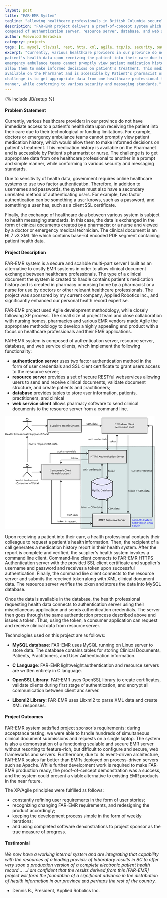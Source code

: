 ```yaml
---
layout: post
title: "FAR-EMR System"
tagline: "allowing healthcare professionals in British Columbia securely exchange data in the form of clinical documents"
description: "FAR-EMR project delivers a proof-of-concept system which allows healthcare professionals to exchange clinical documents containing patient medication summaries. The system is
composed of authentication server, resource server, database, and web service clients.  FAR-EMR is written in C using OPENSSL and libxml2 libriaries and stores data in MYSQL database."
author: Vsevolod Geraskin
category: projects
tags: [c, mysql, tls/ssl, rest, http, xml, agile, tcp/ip, security, oauth]
excerpt: "Currently, various healthcare providers in our province do not have immediate access to a
patient's health data upon receiving the patient into their care due to their technological or funding limitations. For example, doctors or
emergency ambulance teams cannot promptly view patient medication history, which would
allow them to make informed decisions on patient's treatment. This medication history is
available on the Pharmanet and is accessible by Patient's pharmacist or nurse. The
challenge is to get appropriate data from one healthcare professional to another in a prompt and simple
manner, while conforming to various security and messaging standards."
---
```

{% include JB/setup %}

#### Problem Statement
Currently, various healthcare providers in our province do not have immediate access to a
patient's health data upon receiving the patient into their care due to their technological or funding limitations. For example, doctors or
emergency ambulance teams cannot promptly view patient medication history, which would
allow them to make informed decisions on patient's treatment. This medication history is
available on the Pharmanet and is accessible by Patient's pharmacist or nurse. The
challenge is to get appropriate data from one healthcare professional to another in a prompt and simple
manner, while conforming to various security and messaging standards.

Due to sensitivity of health data, government requires online healthcare systems to use two
factor authentication. Therefore, in addition to usernames and passwords, the system must
also have a secondary unrelated method of authenticating users. For example, two factor
authentication can be something a user knows, such as a password, and something a user
has, such as a client SSL certificate.

Finally, the exchange of healthcare data between various system is subject to health
messaging standards. In this case, the data is exchanged in the form of clinical documents
created by a pharmacist or a nurse and viewed by a doctor or emergency medical technician.
The clinical document is an HL7 v3 XML file which contains base-64 encoded PDF
segment containing patient health data.

#### Project Description
FAR-EMR system is a secure and scalable multi-part server I built as an alternative to costly EMR systems in order to allow clinical document exchange between healthcare professionals.
The type of a clinical document the system is created to handle contains patient's medication history and is created in pharmacy or
nursing home by a pharmacist or a nurse for use by doctors or other relevant healthcare
professionals.  The project was sponsored by my current company, Applied Robotics Inc., and significantly enhanced our personal health record expertise.  

FAR-EMR project used Agile development methodology, while closely following XP process.
The small size of project team and close collaboration with nursing homes, pharmacies
and various EMR vendors made Agile the appropriate methodology to develop a highly
appealing end product with a focus on healthcare professionals and their EMR applications. 

FAR-EMR system is composed of authentication server, resource server, database, and web service clients, which
implement the following functionality:

- **authentication server** uses two factor authentication method in the form of user credentials and SSL client certificate to grant users access to the resource server;
- **resource server** provides a set of secure RESTful webservices allowing users to send and receive clinical documents, validate document structure, and create patients and practitioners;
- **database** provides tables to store user information, patients, practitioners, and clinical
- **web service client** allows pharmacy software to send clinical documents to the resource server from a command line.

<img class="float-left" width="480pt" src="/assets/post_images/faremr1.png" alt="Context Diagram of FAR-EMR System" />

Upon receiving a patient into their care, a health professional contacts their colleague to
request a patient's health information. Then, the recipient of a call generates a medication
history report in their health system. After the report is complete and verified, the supplier's
health system invokes a command line client. Command-line client connects to FAR-EMR
HTTPS Authentication server with the provided SSL client certificate and supplier's username
and password and receives a token upon successful authentication. Finally, the command
line client connects to the resource server and submits the received token along with XML
clinical document data. The resource server verifies the token and stores the data into
MySQL database.

Once the data is available in the database, the health professional requesting health data
connects to authentication server using their miscellaneous application and sends
authentication credentials. The server then goes through the same authentication process
described above and issues a token. Thus, using the token, a consumer application can
request and receive clinical data from resource server.

Technologies used on this project are as follows:

- **MySQL database**: FAR-EMR uses MySQL running on Linux server to store data. The database contains
tables for storing Clinical Documents, Patients, Practitioners, and User Authentication
information.

- **C Language**: FAR-EMR lightweight authentication and resource servers are written entirely in C language.

- **OpenSSL Library**: FAR-EMR uses OpenSSL library to create certificates, validate clients during first stage of
authentication, and encrypt all communication between client and server.

- **Libxml2 Library**: FAR-EMR uses Libxml2 to parse XML data and create XML responses.

#### Project Outcomes
FAR-EMR system satisfied project sponsor's requirements: during acceptance testing, we were able to handle hundreds of simultaneous clinical document submissions and requests on a single laptop. 
The system is also a demonstration of a functioning scalable and
secure EMR server without resorting to feature-rich, but difficult to configure and
secure, web frameworks and servers. Furthermore, due to its event-driven architecture, FAR-EMR
scales far better than EMRs deployed on process-driven servers such as Apache. While further
development work is required to make FAR-EMR production ready, the proof-of-concept
demonstration was a success, and the system could present a viable alternative
to existing EMR products in the near future.

The XP/Agile principles were fulfilled as follows:

- constantly refining user requirements in the form of user stories;
- recognizing changing FAR-EMR requirements, and redesigning the product accordingly;
- keeping the development process simple in the form of weekly iterations;
- and using completed software demonstrations to project sponsor as the true measure of progress.

#### Testimonial
_We now have a working internal system and are integrating that capability with the resources of a leading provider of laboratory results in BC to offer very soon a production 
version of a complete electronic patient health record...  ...I am confident that the results derived from this [FAR-EMR] project will form the foundation of a significant advance in the distribution of health information in our province and perhaps 
the rest of the country._

- Dennis B., President, Applied Robotics Inc.
